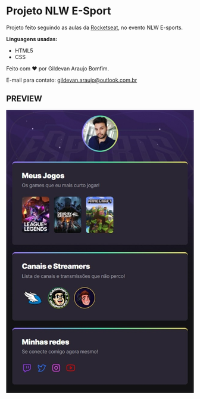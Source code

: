 # Projeto NLW E-Sport

Projeto feito seguindo as aulas da [Rocketseat](https://www.rocketseat.com.br/), no evento NLW E-sports.

**Linguagens usadas:**

- HTML5
- CSS

Feito com ❤️ por Gildevan Araujo Bomfim.

E-mail para contato: gildevan.araujo@outlook.com.br

## PREVIEW

![1](__git/1.jpg)
